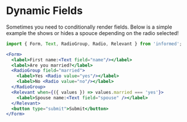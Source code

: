 # Dynamic Fields

Sometimes you need to conditionally render fields. Below is a simple
example the shows or hides a spouce depending on the radio selected!

<!-- STORY -->

```jsx
import { Form, Text, RadioGroup, Radio, Relevant } from 'informed';

<Form>
  <label>First name:<Text field="name"/></label>
  <label>Are you married?</label>
  <RadioGroup field="married">
    <label>Yes <Radio value="yes"/></label>
    <label>No <Radio value="no"/></label>
  </RadioGroup>
  <Relevant when={({ values }) => values.married === 'yes'}>
    <label>Spouse name:<Text field="spouse" /></label>
  </Relevant>
  <button type="submit">Submit</button>
</Form>
```